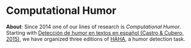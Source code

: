 
# Computational Humor

**About**: Since 2014 one of our lines of research is *Computational Humor*. Starting with [Detección de humor en textos en español (Castro & Cubero, 2015)](https://www.fing.edu.uy/inco/grupos/pln/prygrado/Informepghumor.pdf), we have organized three editions of [HAHA](https://www.fing.edu.uy/inco/grupos/pln/haha/), a humor detection task.